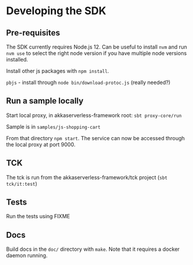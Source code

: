 # Developing the SDK

## Pre-requisites

The SDK currently requires Node.js 12.
Can be useful to install `nvm` and run `nvm use` to select the right node version if you have multiple node versions 
installed.

Install other js packages with `npm install`.

`pbjs` - install through `node bin/download-protoc.js` (really needed?)

## Run a sample locally

Start local proxy, in akkaserverless-framework root: `sbt proxy-core/run`

Sample is in `samples/js-shopping-cart`

From that directory `npm start`. The service can now be accessed through the local proxy at port 9000.

## TCK

The tck is run from the akkaserverless-framework/tck project (`sbt tck/it:test`)


## Tests

Run the tests using FIXME

## Docs

Build docs in the `doc/` directory with `make`. Note that it requires a docker daemon running.
